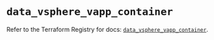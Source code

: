 # `data_vsphere_vapp_container`

Refer to the Terraform Registry for docs: [`data_vsphere_vapp_container`](https://registry.terraform.io/providers/hashicorp/vsphere/2.9.2/docs/data-sources/vapp_container).
